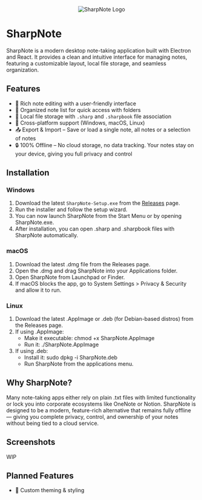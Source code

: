 <p align="center">
  <img src="https://cdn.kiy.li/img/sharpnote/logo-v1-colored-blue-verybright-100px.png" alt="SharpNote Logo"/>
</p>

# SharpNote

SharpNote is a modern desktop note-taking application built with Electron and React. It provides a clean and intuitive interface for managing notes, featuring a customizable layout, local file storage, and seamless organization.

## Features
- 📝 Rich note editing with a user-friendly interface
- 📂 Organized note list for quick access with folders
- 💾 Local file storage with `.sharp` and `.sharpbook` file association
- 🚀 Cross-platform support (Windows, macOS, Linux)
- 📤 Export & Import – Save or load a single note, all notes or a selection of notes
- 🔒 100% Offline – No cloud storage, no data tracking. Your notes stay on your device, giving you full privacy and control

## Installation
### Windows
1. Download the latest `SharpNote-Setup.exe` from the [Releases](https://github.com/kiyantk/sharpnote/releases) page.
2. Run the installer and follow the setup wizard.
3. You can now launch SharpNote from the Start Menu or by opening SharpNote.exe.
4. After installation, you can open .sharp and .sharpbook files with SharpNote automatically.

### macOS
1. Download the latest .dmg file from the Releases page.
2. Open the .dmg and drag SharpNote into your Applications folder.
3. Open SharpNote from Launchpad or Finder.
4. If macOS blocks the app, go to System Settings > Privacy & Security and allow it to run.

### Linux
1. Download the latest .AppImage or .deb (for Debian-based distros) from the Releases page.
2. If using .AppImage:
   - Make it executable: chmod +x SharpNote.AppImage
   - Run it: ./SharpNote.AppImage
3. If using .deb:
   - Install it: sudo dpkg -i SharpNote.deb
   - Run SharpNote from the applications menu.

## Why SharpNote?
Many note-taking apps either rely on plain .txt files with limited functionality or lock you into corporate ecosystems like OneNote or Notion. SharpNote is designed to be a modern, feature-rich alternative that remains fully offline — giving you complete privacy, control, and ownership of your notes without being tied to a cloud service.

## Screenshots
WIP

## Planned Features
- 🎨 Custom theming & styling
